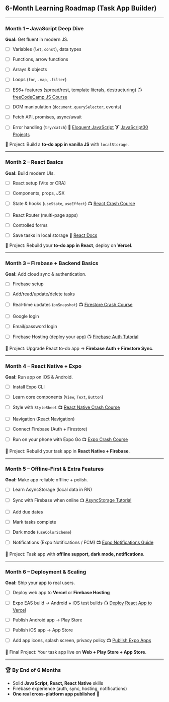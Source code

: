 
## 6-Month Learning Roadmap (Task App Builder)

---

### Month 1 – JavaScript Deep Dive
**Goal:** Get fluent in modern JS.

- [ ] Variables (`let`, `const`), data types
- [ ] Functions, arrow functions
- [ ] Arrays & objects
- [ ] Loops (`for`, `.map`, `.filter`)
- [ ] ES6+ features (spread/rest, template literals, destructuring)
📺 [freeCodeCamp JS Course](https://youtu.be/jS4aFq5-91M)

- [ ] DOM manipulation (`document.querySelector`, events)
- [ ] Fetch API, promises, async/await
- [ ] Error handling (`try/catch`)
📘 [Eloquent JavaScript](https://eloquentjavascript.net/)
🏋️ [JavaScript30 Projects](https://javascript30.com/)

🎯 Project: Build a **to-do app in vanilla JS** with `localStorage`.

---

### Month 2 – React Basics
**Goal:** Build modern UIs.

- [ ] React setup (Vite or CRA)
- [ ] Components, props, JSX
- [ ] State & hooks (`useState`, `useEffect`)
📺 [React Crash Course](https://youtu.be/LDB4uaJ87e0)

- [ ] React Router (multi-page apps)
- [ ] Controlled forms
- [ ] Save tasks in local storage
📘 [React Docs](https://react.dev/)

🎯 Project: Rebuild your **to-do app in React**, deploy on **Vercel**.

---

### Month 3 – Firebase + Backend Basics
**Goal:** Add cloud sync & authentication.

- [ ] Firebase setup
- [ ] Add/read/update/delete tasks
- [ ] Real-time updates (`onSnapshot`)
📺 [Firestore Crash Course](https://youtu.be/2Vf1D-rUMwE)

- [ ] Google login
- [ ] Email/password login
- [ ] Firebase Hosting (deploy your app)
📺 [Firebase Auth Tutorial](https://youtu.be/-Okm7Uab_jw)

🎯 Project: Upgrade React to-do app → **Firebase Auth + Firestore Sync**.

---

### Month 4 – React Native + Expo
**Goal:** Run app on iOS & Android.

- [ ] Install Expo CLI
- [ ] Learn core components (`View`, `Text`, `Button`)
- [ ] Style with `StyleSheet`
📺 [React Native Crash Course](https://youtu.be/Hf4MJH0jDb4)

- [ ] Navigation (React Navigation)
- [ ] Connect Firebase (Auth + Firestore)
- [ ] Run on your phone with Expo Go
📺 [Expo Crash Course](https://youtu.be/bm5g3suzKPI)

🎯 Project: Rebuild your task app in **React Native + Firebase**.

---

### Month 5 – Offline-First & Extra Features
**Goal:** Make app reliable offline + polish.

- [ ] Learn AsyncStorage (local data in RN)
- [ ] Sync with Firebase when online
📺 [AsyncStorage Tutorial](https://youtu.be/abBdk8uhT54)

- [ ] Add due dates
- [ ] Mark tasks complete
- [ ] Dark mode (`useColorScheme`)
- [ ] Notifications (Expo Notifications / FCM)
📺 [Expo Notifications Guide](https://youtu.be/zM67EPO_pSE)

🎯 Project: Task app with **offline support, dark mode, notifications**.

---

### Month 6 – Deployment & Scaling
**Goal:** Ship your app to real users.

- [ ] Deploy web app to **Vercel** or **Firebase Hosting**
- [ ] Expo EAS build → Android + iOS test builds
📺 [Deploy React App to Vercel](https://youtu.be/0uwQ3GzBbQI)

- [ ] Publish Android app → Play Store
- [ ] Publish iOS app → App Store
- [ ] Add app icons, splash screen, privacy policy
📺 [Publish Expo Apps](https://youtu.be/FW8HhEnqjbA)

🎯 Final Project: Your task app live on **Web + Play Store + App Store**.

---

### 🏆 By End of 6 Months
- Solid **JavaScript, React, React Native** skills
- Firebase experience (auth, sync, hosting, notifications)
- **One real cross-platform app published** 🚀
